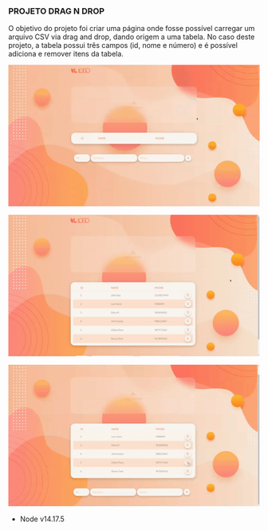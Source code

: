 ### PROJETO DRAG N DROP

O objetivo do projeto foi criar uma página onde fosse possível carregar um arquivo CSV via drag and drop, dando origem a uma tabela. No caso deste projeto, a tabela possui três campos (id, nome e número) e é possível adiciona e remover itens da tabela.

<p>
  <img src="./src/toReadMe/gif1.gif">
</p>

<p>
  <img src="./src/toReadMe/gif2.gif">
</p>

<p>
  <img src="./src/toReadMe/gif3.gif">
</p>


- Node v14.17.5
